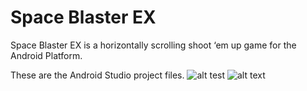 # Space Blaster EX
 Space Blaster EX is a horizontally scrolling shoot ‘em up game for the Android Platform.
 
 These are the Android Studio project files.
 ![alt test](https://raw.githubusercontent.com/garrettsmithpro/SpaceBlasterEX/main/app/src/main/res/drawable-v24/fly1.png) ![alt text](https://raw.githubusercontent.com/garrettsmithpro/SpaceBlasterEX/main/app/src/main/res/drawable-v24/bird2.png)

